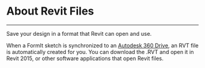 # About Revit Files

---

Save your design in a format that Revit can open and use.

When a FormIt  sketch is synchronized to an [Autodesk 360 Drive](https://360.autodesk.com), an RVT file is automatically created for you. You can download the .RVT and open it in Revit 2015, or other software applications that open Revit files.

